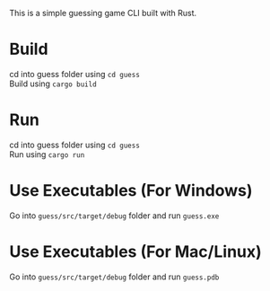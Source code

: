This is a simple guessing game CLI built with Rust.  
  
# Build
cd into guess folder using ```cd guess```  
Build using ```cargo build```

# Run
cd into guess folder using ```cd guess```  
Run using ```cargo run```

# Use Executables (For Windows)
Go into ```guess/src/target/debug``` folder and run ```guess.exe```  

# Use Executables (For Mac/Linux)
Go into ```guess/src/target/debug``` folder and run ```guess.pdb```